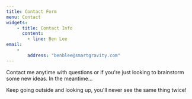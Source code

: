 ```yaml
---
title: Contact Form
menu: Contact
widgets:
    - title: Contact Info
      content:
        - line: Ben Lee
email:
    -
        address: "benblee@smartgravity.com"
---
```


Contact me anytime with questions or if you're just looking to brainstorm some new ideas. In the meantime...

Keep going outside and looking up, you'll never see the same thing twice!
